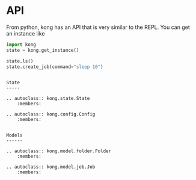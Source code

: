 API
===

From python, kong has an API that is very similar to the REPL. You can get an instance like

```python
import kong
state = kong.get_instance()

state.ls()
state.create_job(command="sleep 10")
```

``` ..autofunction:: kong.get_instance
```


```eval_rst
State
-----

.. autoclass:: kong.state.State
    :members:

.. autoclass:: kong.config.Config
    :members:


Models
------

.. autoclass:: kong.model.folder.Folder
    :members:

.. autoclass:: kong.model.job.Job
    :members:
```
